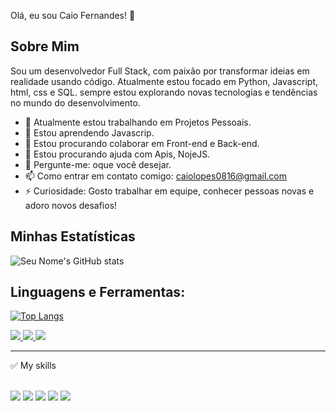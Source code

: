 Olá, eu sou Caio Fernandes! 👋

## Sobre Mim
Sou um desenvolvedor Full Stack, com paixão por transformar ideias em realidade usando código. Atualmente estou focado em Python, Javascript, html, css e SQL. sempre estou explorando novas tecnologias e tendências no mundo do desenvolvimento.

- 🔭 Atualmente estou trabalhando em Projetos Pessoais.
- 🌱 Estou aprendendo Javascrip.
- 👯 Estou procurando colaborar em Front-end e Back-end.
- 🤔 Estou procurando ajuda com Apis, NojeJS.
- 💬 Pergunte-me: oque você desejar.
- 📫 Como entrar em contato comigo: caiolopes0816@gmail.com
- ⚡ Curiosidade: Gosto trabalhar em equipe, conhecer pessoas novas e adoro novos desafios!

  



## Minhas Estatísticas

![Seu Nome's GitHub stats](https://github-readme-stats.vercel.app/api?username=caiolf9616&show_icons=true)

## Linguagens e Ferramentas:
[![Top Langs](https://github-readme-stats.vercel.app/api/top-langs/?username=caiolf9616&layout=compact)](https://github.com/anuraghazra/github-readme-stats) 


<a href="https://www.linkedin.com/in/caio-lopes-794662293/">
<img src="https://img.shields.io/badge/LinkedIn-0077B5?style=for-the-badge&logo=linkedin&logoColor=white"/>
</a>


<a href="mailto:Caiolopes0816@gmail.com">
<img src="https://img.shields.io/badge/Gmail-D14836?style=for-the-badge&logo=gmail&logoColor=white"/>
</a> 

<a href="link do instagram">
<img src="https://img.shields.io/badge/Instagram-E4405F?style=for-the-badge&logo=instagram&logoColor=white"/>
</a>

<hr />

✅ My skills <br /> <br />

<span>
<img src="https://img.shields.io/badge/JavaScript-323330?style=for-the-badge&logo=javascript&logoColor=F7DF1E" />
</span> 

<span>
<img src="https://img.shields.io/badge/Python-3776AB?style=for-the-badge&logo=python&logoColor=white" />
</span>

<span>
<img src="https://img.shields.io/badge/HTML-239120?style=for-the-badge&logo=html5&logoColor=white" />
</span> 

<span>
<img src="https://img.shields.io/badge/CSS-239120?&style=for-the-badge&logo=css3&logoColor=white" />
</span> 

<span>
<img src="https://img.shields.io/badge/MySQL-00000F?style=for-the-badge&logo=mysql&logoColor=white" />
</span>




